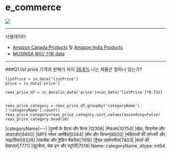 # e_commerce
![](https://github.com/AsellaS2/e_commerce/assets/69001369/2b32ef3a-af32-4c9c-beb5-9a7682574bf7)

---

사용데이터
-   [Amazon Canada Products](https://www.kaggle.com/datasets/asaniczka/amazon-canada-products-2023-2-1m-products/data) 및 [Amazon India Products](https://www.kaggle.com/datasets/asaniczka/amazon-india-products-2023-1-5m-products)
-   [MUSINSA 뷰티/ 신발 data](https://www.musinsa.com/categories/item/005)

---

###Q1.list price 가격과 판매가 차이 [26.8%](https://www.busan.com/view/busan/view.php?code=20000511000159) 나는 제품은 얼마나 있는가?

```
listPrice = in_data['listPrice']
price = in_data['price']

reas_price_df = in_data[in_data['price']<=in_data['listPrice']*0.732]


reas_price_category = reas_price_df.groupby('categoryName')['categoryName'].count()
reas_price_category=reas_price_category.sort_values(ascending=False)
reas_price_category.head(10)
```

|categoryName|---|
|पुरुषों के हैट्स और कैप्स |12306|
|मेकअप|10754|
|खेल, फिटनेस और आउटडोर|9400|
|MP3 प्‍लेयर आर्मबैंड|9344|
|होम और किचन|8920|
|महिलाओं की लॉन्जरी और नाइटवियर|8328|
|रकसैक और ट्रेकिंग बैकपैक|7919|
|ट्रैवल एक्सेसरीज़|7803|
|बालों की देखभाल|7771|
|सूटकेस, चेक इन और स्ट्रॉली|7519|
Name: categoryName, dtype: int64

